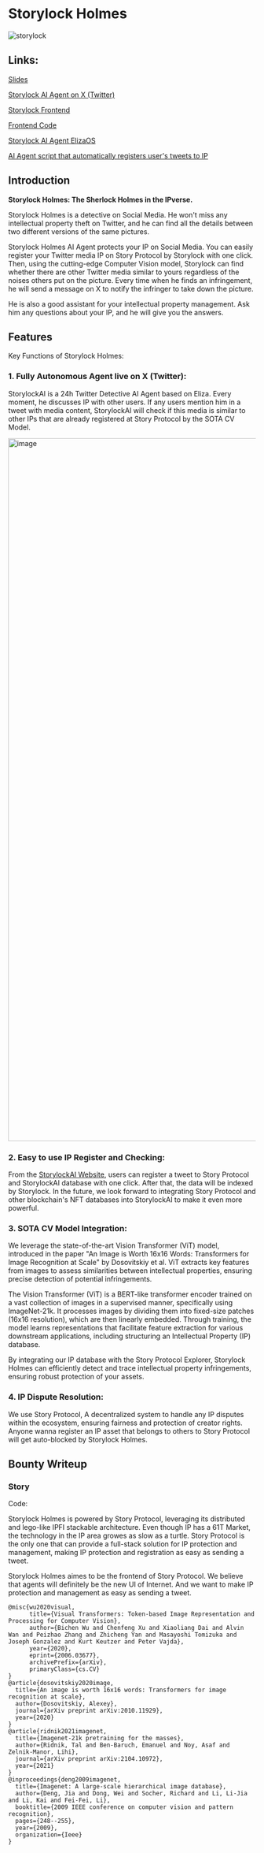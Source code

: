 # Storylock Holmes
![storylock](https://github.com/user-attachments/assets/f4e3ead2-2c86-4b9a-8658-3888b1c821db)

## Links:

[Slides](https://docs.google.com/presentation/d/1PN5nnyUUSS-baFAYp-XProzcySaU0Ith5Zdplb6FhJ8/edit#slide=id.g32f8bdbf275_0_1)

[Storylock AI Agent on X (Twitter)](https://x.com/StorylockAI)

[Storylock Frontend](https://storylock.vercel.app/)

[Frontend Code](https://github.com/Carnegie-Mellon-Blockchain/Storylock-Frontend)

[Storylock AI Agent ElizaOS](https://github.com/Carnegie-Mellon-Blockchain/Storylock-Holmes)

[AI Agent script that automatically registers user's tweets to IP](https://gist.github.com/story000/678b0101b9bdad9dda8fd96a50bcf7fc)


## Introduction

**Storylock Holmes: The Sherlock Holmes in the IPverse.**

Storylock Holmes is a detective on Social Media. He won't miss any intellectual property theft on Twitter, and he can find all the details between two different versions of the same pictures. 

Storylock Holmes AI Agent protects your IP on Social Media. You can easily register your Twitter media IP on Story Protocol by Storylock with one click. Then, using the cutting-edge Computer Vision model, Storylock can find whether there are other Twitter media similar to yours regardless of the noises others put on the picture. Every time when he finds an infringement, he will send a message on X to notify the infringer to take down the picture.

He is also a good assistant for your intellectual property management. Ask him any questions about your IP, and he will give you the answers.

## Features

Key Functions of Storylock Holmes:




### 1. **Fully Autonomous Agent live on X (Twitter)**: 
StorylockAI is a 24h Twitter Detective AI Agent based on Eliza. Every moment, he discusses IP with other users. If any users mention him in a tweet with media content, StorylockAI will check if this media is similar to other IPs that are already registered at Story Protocol by the SOTA CV Model.

<img width="1427" alt="image" src="https://github.com/user-attachments/assets/28a13d3b-4323-4f9e-af87-13568c71220a" />


### 2. **Easy to use IP Register and Checking**:
From the [StorylockAI Website](https://storylock.vercel.app/), users can register a tweet to Story Protocol and StorylockAI database with one click. After that, the data will be indexed by Storylock. In the future, we look forward to integrating Story Protocol and other blockchain's NFT databases into StorylockAI to make it even more powerful.

### 3. **SOTA CV Model Integration**:
We leverage the state-of-the-art Vision Transformer (ViT) model, introduced in the paper "An Image is Worth 16x16 Words: Transformers for Image Recognition at Scale" by Dosovitskiy et al. ViT extracts key features from images to assess similarities between intellectual properties, ensuring precise detection of potential infringements.

The Vision Transformer (ViT) is a BERT-like transformer encoder trained on a vast collection of images in a supervised manner, specifically using ImageNet-21k. It processes images by dividing them into fixed-size patches (16x16 resolution), which are then linearly embedded. Through training, the model learns representations that facilitate feature extraction for various downstream applications, including structuring an Intellectual Property (IP) database.

By integrating our IP database with the Story Protocol Explorer, Storylock Holmes can efficiently detect and trace intellectual property infringements, ensuring robust protection of your assets.

### 4. **IP Dispute Resolution**:
We use Story Protocol, A decentralized system to handle any IP disputes within the ecosystem, ensuring fairness and protection of creator rights. Anyone wanna register an IP asset that belongs to others to Story Protocol will get auto-blocked by Storylock Holmes.



## Bounty Writeup

### Story

Code: 

Storylock Holmes is powered by Story Protocol, leveraging its distributed and lego-like IPFI stackable architecture. Even though IP has a 61T Market, the technology in the IP area growes as slow as a turtle. Story Protocol is the only one that can provide a full-stack solution for IP protection and management, making IP protection and registration as easy as sending a tweet.

Storylock Holmes aimes to be the frontend of Story Protocol. We believe that agents will definitely be the new UI of Internet. And we want to make IP protection and management as easy as sending a tweet.


```
@misc{wu2020visual,
      title={Visual Transformers: Token-based Image Representation and Processing for Computer Vision}, 
      author={Bichen Wu and Chenfeng Xu and Xiaoliang Dai and Alvin Wan and Peizhao Zhang and Zhicheng Yan and Masayoshi Tomizuka and Joseph Gonzalez and Kurt Keutzer and Peter Vajda},
      year={2020},
      eprint={2006.03677},
      archivePrefix={arXiv},
      primaryClass={cs.CV}
}
@article{dosovitskiy2020image,
  title={An image is worth 16x16 words: Transformers for image recognition at scale},
  author={Dosovitskiy, Alexey},
  journal={arXiv preprint arXiv:2010.11929},
  year={2020}
}
@article{ridnik2021imagenet,
  title={Imagenet-21k pretraining for the masses},
  author={Ridnik, Tal and Ben-Baruch, Emanuel and Noy, Asaf and Zelnik-Manor, Lihi},
  journal={arXiv preprint arXiv:2104.10972},
  year={2021}
}
@inproceedings{deng2009imagenet,
  title={Imagenet: A large-scale hierarchical image database},
  author={Deng, Jia and Dong, Wei and Socher, Richard and Li, Li-Jia and Li, Kai and Fei-Fei, Li},
  booktitle={2009 IEEE conference on computer vision and pattern recognition},
  pages={248--255},
  year={2009},
  organization={Ieee}
}
```
